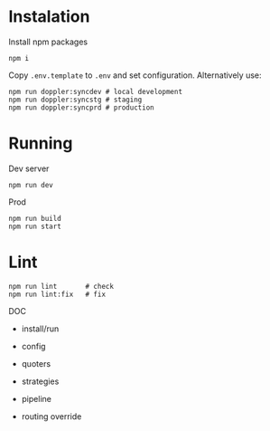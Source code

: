 # Instalation

Install npm packages
```
npm i
```

Copy `.env.template` to `.env` and set configuration. Alternatively use:
```
npm run doppler:syncdev # local development
npm run doppler:syncstg # staging
npm run doppler:syncprd # production
```

# Running

Dev server
```
npm run dev
```

Prod
```
npm run build
npm run start
```

# Lint
```
npm run lint       # check
npm run lint:fix   # fix
```

DOC
- install/run
- config

- quoters
- strategies
- pipeline
- routing override

